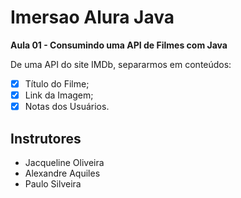 # Imersao Alura Java
 
 **Aula 01 - Consumindo uma API de Filmes com Java**
 
De uma API do site IMDb, separarmos em conteúdos:
- [x] Título do Filme;
- [x] Link da Imagem;
- [x] Notas dos Usuários.

## Instrutores
- Jacqueline Oliveira
- Alexandre Aquiles
- Paulo Silveira
